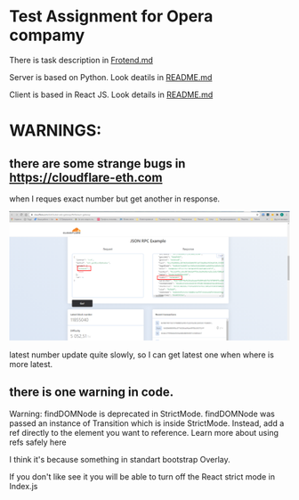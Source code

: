 # Test Assignment for Opera compamy

There is task description in [Frotend.md](https://github.com/FilippKashket/OperaTest/blob/main/frontend.md)

Server is based on Python. Look deatils in [README.md](https://github.com/FilippKashket/OperaTest/blob/main/server/README.md)

Client is based in React JS. Look details in [README.md](https://github.com/FilippKashket/OperaTest/blob/main/client/opera-ethereum/README.md)

# WARNINGS:

## there are some strange bugs in https://cloudflare-eth.com 

when I reques exact number but get another in response.

![screeshot](https://github.com/FilippKashket/OperaTest/blob/main/error_cloudflare.png) 

latest number update quite slowly, so I can get latest one when where is more latest.

## there is one warning in code.

Warning: findDOMNode is deprecated in StrictMode. findDOMNode was passed an instance of Transition which is inside StrictMode. Instead, add a ref directly to the element you want to reference. Learn more about using refs safely here

I think it's because something in standart bootstrap Overlay.

If you don't like see it you will be able to turn off the React strict mode in Index.js

